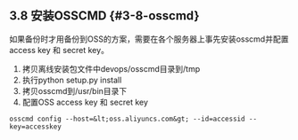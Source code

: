 ## **3.8 安装OSSCMD** {#3-8-osscmd}

如果备份时才用备份到OSS的方案，需要在各个服务器上事先安装osscmd并配置access key 和 secret key。

1.  拷贝离线安装包文件中devops/osscmd目录到/tmp
2.  执行python setup.py install
3.  拷贝osscmd到/usr/bin目录下
4.  配置OSS access key 和 secret key

```
osscmd config --host=&lt;oss.aliyuncs.com&gt; --id=accessid --key=accesskey 
```